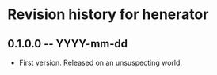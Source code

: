 # Revision history for henerator

## 0.1.0.0 -- YYYY-mm-dd

* First version. Released on an unsuspecting world.
